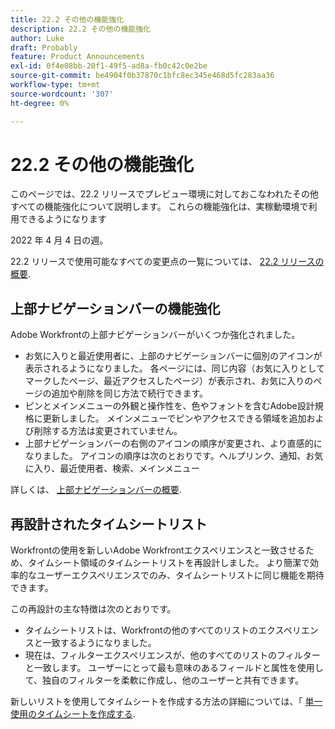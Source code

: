 ```yaml
---
title: 22.2 その他の機能強化
description: 22.2 その他の機能強化
author: Luke
draft: Probably
feature: Product Announcements
exl-id: 0f4e08bb-20f1-49f5-ad8a-fb0c42c0e2be
source-git-commit: be4904f0b37870c1bfc8ec345e468d5fc283aa36
workflow-type: tm+mt
source-wordcount: '307'
ht-degree: 0%

---
```


# 22.2 その他の機能強化

このページでは、22.2 リリースでプレビュー環境に対しておこなわれたその他すべての機能強化について説明します。 これらの機能強化は、実稼動環境で利用できるようになります

<!--
<MadCap:conditionalText data-mc-conditions="QuicksilverOrClassic.Draft mode">
in January 2022
</MadCap:conditionalText>
-->

2022 年 4 月 4 日の週。

22.2 リリースで使用可能なすべての変更点の一覧については、 [22.2 リリースの概要](../../../product-announcements/product-releases/22.2-release-activity/22-2-release-overview.md).

## 上部ナビゲーションバーの機能強化

Adobe Workfrontの上部ナビゲーションバーがいくつか強化されました。

* お気に入りと最近使用者に、上部のナビゲーションバーに個別のアイコンが表示されるようになりました。 各ページには、同じ内容（お気に入りとしてマークしたページ、最近アクセスしたページ）が表示され、お気に入りのページの追加や削除を同じ方法で続行できます。
* ピンとメインメニューの外観と操作性を、色やフォントを含むAdobe設計規格に更新しました。 メインメニューでピンやアクセスできる領域を追加および削除する方法は変更されていません。
* 上部ナビゲーションバーの右側のアイコンの順序が変更され、より直感的になりました。 アイコンの順序は次のとおりです。ヘルプリンク、通知、お気に入り、最近使用者、検索、メインメニュー

詳しくは、 [上部ナビゲーションバーの概要](../../../workfront-basics/the-new-workfront-experience/global-navigation-overview.md).

## 再設計されたタイムシートリスト

Workfrontの使用を新しいAdobe Workfrontエクスペリエンスと一致させるため、タイムシート領域のタイムシートリストを再設計しました。 より簡潔で効率的なユーザーエクスペリエンスでのみ、タイムシートリストに同じ機能を期待できます。

この再設計の主な特徴は次のとおりです。

* タイムシートリストは、Workfrontの他のすべてのリストのエクスペリエンスと一致するようになりました。
* 現在は、フィルターエクスペリエンスが、他のすべてのリストのフィルターと一致します。 ユーザーにとって最も意味のあるフィールドと属性を使用して、独自のフィルターを柔軟に作成し、他のユーザーと共有できます。

新しいリストを使用してタイムシートを作成する方法の詳細については、「 [単一使用のタイムシートを作成する](../../../timesheets/create-and-manage-timesheets/create-tmshts.md).

